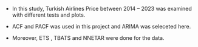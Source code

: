 - In this study, Turkish Airlines Price between 2014 – 2023 was examined with different tests and plots.
  
- ACF and PACF was used in this project and ARIMA was seleceted here.
  
- Moreover, ETS , TBATS and NNETAR were done for the data.
